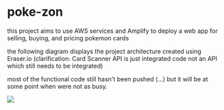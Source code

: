 # poke-zon
this project aims to use AWS services and Amplify to deploy a web app for selling, buying, and pricing pokemon cards

the following diagram displays the project architecture created using Eraser.io (clarification: Card Scanner API is just integrated code not an API which still needs to be integrated)

most of the functional code still hasn't been pushed (...) but it will be at some point when were not as busy.

![](../main/pokezon-ci-small.png)

